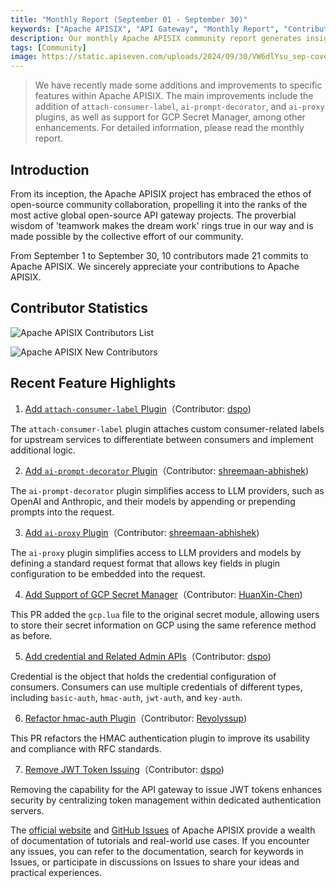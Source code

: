 ```yaml
---
title: "Monthly Report (September 01 - September 30)"
keywords: ["Apache APISIX", "API Gateway", "Monthly Report", "Contributor"]
description: Our monthly Apache APISIX community report generates insights into the project's monthly developments. The reports provide a pathway into the Apache APISIX community, ensuring that you stay well-informed and actively involved.
tags: [Community]
image: https://static.apiseven.com/uploads/2024/09/30/VW6dlYsu_sep-cover-en.png
---
```


> We have recently made some additions and improvements to specific features within Apache APISIX. The main improvements include the addition of `attach-consumer-label`, `ai-prompt-decorator`, and `ai-proxy` plugins, as well as support for GCP Secret Manager, among other enhancements. For detailed information, please read the monthly report.
<!--truncate-->

## Introduction

From its inception, the Apache APISIX project has embraced the ethos of open-source community collaboration, propelling it into the ranks of the most active global open-source API gateway projects. The proverbial wisdom of 'teamwork makes the dream work' rings true in our way and is made possible by the collective effort of our community.

From September 1 to September 30, 10 contributors made 21 commits to Apache APISIX. We sincerely appreciate your contributions to Apache APISIX.

## Contributor Statistics

![Apache APISIX Contributors List](https://static.apiseven.com/uploads/2024/09/30/LeOeANHk_Group%20427319848.png)

![Apache APISIX New Contributors](https://static.apiseven.com/uploads/2024/09/30/BjHKV34C_sep-new-contributors.png)

## Recent Feature Highlights

1. [Add `attach-consumer-label` Plugin](https://github.com/apache/apisix/pull/11604)（Contributor: [dspo](https://github.com/dspo))

The `attach-consumer-label` plugin attaches custom consumer-related labels for upstream services to differentiate between consumers and implement additional logic.

2. [Add `ai-prompt-decorator` Plugin](https://github.com/apache/apisix/pull/11515)（Contributor: [shreemaan-abhishek](https://github.com/shreemaan-abhishek))

The `ai-prompt-decorator` plugin simplifies access to LLM providers, such as OpenAI and Anthropic, and their models by appending or prepending prompts into the request.

3. [Add `ai-proxy` Plugin](https://github.com/apache/apisix/pull/11499)（Contributor: [shreemaan-abhishek](https://github.com/shreemaan-abhishek))

The `ai-proxy` plugin simplifies access to LLM providers and models by defining a standard request format that allows key fields in plugin configuration to be embedded into the request.

4. [Add Support of GCP Secret Manager](https://github.com/apache/apisix/pull/11436)（Contributor: [HuanXin-Chen](https://github.com/HuanXin-Chen))

This PR added the `gcp.lua` file to the original secret module, allowing users to store their secret information on GCP using the same reference method as before.

5. [Add credential and Related Admin APIs](https://github.com/apache/apisix/pull/11601)（Contributor: [dspo](https://github.com/dspo))

Credential is the object that holds the credential configuration of consumers. Consumers can use multiple credentials of different types, including `basic-auth`, `hmac-auth`, `jwt-auth`, and `key-auth`.

6. [Refactor hmac-auth Plugin](https://github.com/apache/apisix/pull/11581)（Contributor: [Revolyssup](https://github.com/Revolyssup))

This PR refactors the HMAC authentication plugin to improve its usability and compliance with RFC standards.

7. [Remove JWT Token Issuing](https://github.com/apache/apisix/pull/11597)（Contributor: [dspo](https://github.com/dspo))

Removing the capability for the API gateway to issue JWT tokens enhances security by centralizing token management within dedicated authentication servers.

The [official website](https://apisix.apache.org/) and [GitHub Issues](https://github.com/apache/apisix/issues) of Apache APISIX provide a wealth of documentation of tutorials and real-world use cases. If you encounter any issues, you can refer to the documentation, search for keywords in Issues, or participate in discussions on Issues to share your ideas and practical experiences.
